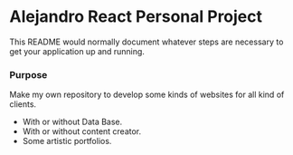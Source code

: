 # Alejandro React Personal Project #

This README would normally document whatever steps are necessary to get your application up and running.

### Purpose ###

Make my own repository to develop some kinds of websites for all kind of clients.
* With or without Data Base.
* With or without content creator.
* Some artistic portfolios.